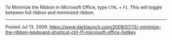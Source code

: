 To Minimize the Ribbon in Microsoft Office, type `CTRL` + `F1`. This will toggle between full ribbon and minimized ribbon.

---

Posted Jul 13, 2009.
https://www.darklaunch.com/2009/07/13/-minimize-the-ribbon-keyboard-shortcut-ctrl-f1-microsoft-office-hotkey